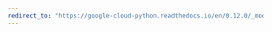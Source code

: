 ```yaml
---
redirect_to: "https://google-cloud-python.readthedocs.io/en/0.12.0/_modules/gcloud/logging/sink.html"
---
```

